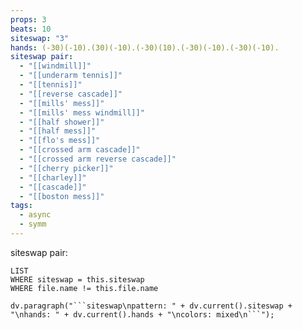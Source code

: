 ```yaml
---
props: 3
beats: 10
siteswap: "3"
hands: (-30)(-10).(30)(-10).(-30)(10).(-30)(-10).(-30)(-10).
siteswap pair:
  - "[[windmill]]"
  - "[[underarm tennis]]"
  - "[[tennis]]"
  - "[[reverse cascade]]"
  - "[[mills' mess]]"
  - "[[mills' mess windmill]]"
  - "[[half shower]]"
  - "[[half mess]]"
  - "[[flo's mess]]"
  - "[[crossed arm cascade]]"
  - "[[crossed arm reverse cascade]]"
  - "[[cherry picker]]"
  - "[[charley]]"
  - "[[cascade]]"
  - "[[boston mess]]"
tags:
  - async
  - symm
---
```


siteswap pair:
```dataview
LIST
WHERE siteswap = this.siteswap
WHERE file.name != this.file.name
```
```dataviewjs
dv.paragraph("```siteswap\npattern: " + dv.current().siteswap + "\nhands: " + dv.current().hands + "\ncolors: mixed\n```");
```
